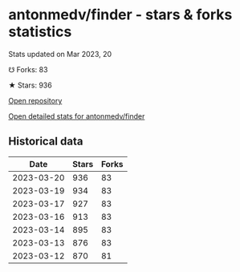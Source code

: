# antonmedv/finder - stars & forks statistics

Stats updated on Mar 2023, 20

☋ Forks: 83

★ Stars: 936

[Open repository](https://github.com/antonmedv/finder)

[Open detailed stats for antonmedv/finder](https://reviewgithub.com/rep/antonmedv/finder)

## Historical data
| Date | Stars | Forks |
|------|-------|-------|
| 2023-03-20 | 936 | 83 | 
| 2023-03-19 | 934 | 83 | 
| 2023-03-17 | 927 | 83 | 
| 2023-03-16 | 913 | 83 | 
| 2023-03-14 | 895 | 83 | 
| 2023-03-13 | 876 | 83 | 
| 2023-03-12 | 870 | 81 | 

